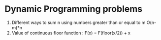 # Dynamic Programming problems
1. Different ways to sum n using numbers greater than or equal to m O(n-m)*n
2. Value of continuous floor function : F(x) = F(floor(x/2)) + x